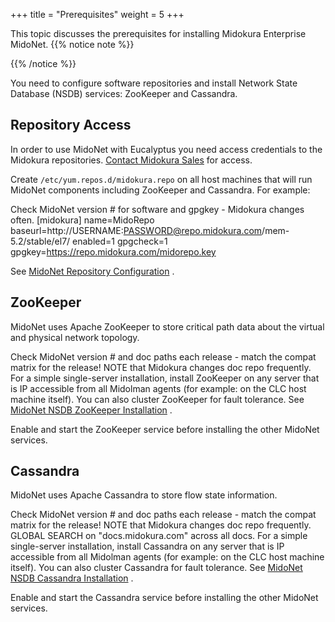+++
title = "Prerequisites"
weight = 5
+++

This topic discusses the prerequisites for installing Midokura Enterprise MidoNet.
{{% notice note %}}

{{% /notice %}}


You need to configure software repositories and install Network State Database (NSDB) services: ZooKeeper and Cassandra. 


## Repository Access
In order to use MidoNet with Eucalyptus you need access credentials to the Midokura repositories. [Contact Midokura Sales](mailto:sales@midokura.com) for access. 

Create `/etc/yum.repos.d/midokura.repo` on all host machines that will run MidoNet components including ZooKeeper and Cassandra. For example: 

Check MidoNet version # for software and gpgkey - Midokura changes often. 
    [midokura]
    name=MidoRepo
    baseurl=http://USERNAME:PASSWORD@repo.midokura.com/mem-5.2/stable/el7/
    enabled=1
    gpgcheck=1
    gpgkey=https://repo.midokura.com/midorepo.key

See [MidoNet Repository Configuration](http://docs.midokura.com/docs/v5.2/en/quick-start-guide/rhel-7_kilo-rdo/content/_repository_configuration.html) . 


## ZooKeeper
MidoNet uses Apache ZooKeeper to store critical path data about the virtual and physical network topology. 

Check MidoNet version # and doc paths each release - match the compat matrix for the release! NOTE that Midokura changes doc repo frequently. For a simple single-server installation, install ZooKeeper on any server that is IP accessible from all Midolman agents (for example: on the CLC host machine itself). You can also cluster ZooKeeper for fault tolerance. See [MidoNet NSDB ZooKeeper Installation](http://docs.midokura.com/docs/v5.2/en/quick-start-guide/rhel-7_kilo-rdo/content/_zookeeper_installation.html) . 

Enable and start the ZooKeeper service before installing the other MidoNet services. 


## Cassandra
MidoNet uses Apache Cassandra to store flow state information. 

Check MidoNet version # and doc paths each release - match the compat matrix for the release! NOTE that Midokura changes doc repo frequently. GLOBAL SEARCH on "docs.midokura.com" across all docs. For a simple single-server installation, install Cassandra on any server that is IP accessible from all Midolman agents (for example: on the CLC host machine itself). You can also cluster Cassandra for fault tolerance. See [MidoNet NSDB Cassandra Installation](http://docs.midokura.com/docs/v5.2/en/quick-start-guide/rhel-7_kilo-rdo/content/_cassandra_installation.html) . 

Enable and start the Cassandra service before installing the other MidoNet services. 

